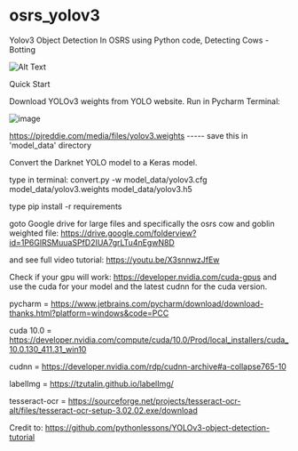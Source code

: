 # osrs_yolov3
Yolov3 Object Detection In OSRS using Python code, Detecting Cows - Botting

![Alt Text](https://thumbs.gfycat.com/JoyfulLastingBluetickcoonhound-size_restricted.gif)

Quick Start

Download YOLOv3 weights from YOLO website. Run in Pycharm Terminal: 

![image](https://user-images.githubusercontent.com/81003470/111890820-5ea04080-8a41-11eb-8fea-daf0a551bf07.png)

https://pjreddie.com/media/files/yolov3.weights ----- save this in 'model_data' directory

Convert the Darknet YOLO model to a Keras model.

type in terminal: convert.py -w model_data/yolov3.cfg model_data/yolov3.weights model_data/yolov3.h5

type pip install -r requirements

goto Google drive for large files and specifically the osrs cow and goblin weighted file: https://drive.google.com/folderview?id=1P6GlRSMuuaSPfD2IUA7grLTu4nEgwN8D

and see full video tutorial: https://youtu.be/X3snnwzJfEw

Check if your gpu will work: https://developer.nvidia.com/cuda-gpus and use the cuda for your model and the latest cudnn for the cuda version.

pycharm = https://www.jetbrains.com/pycharm/download/download-thanks.html?platform=windows&code=PCC

cuda 10.0 = https://developer.nvidia.com/compute/cuda/10.0/Prod/local_installers/cuda_10.0.130_411.31_win10

cudnn = https://developer.nvidia.com/rdp/cudnn-archive#a-collapse765-10

labelImg = https://tzutalin.github.io/labelImg/

tesseract-ocr = https://sourceforge.net/projects/tesseract-ocr-alt/files/tesseract-ocr-setup-3.02.02.exe/download

Credit to: https://github.com/pythonlessons/YOLOv3-object-detection-tutorial
